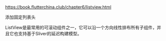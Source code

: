 https://book.flutterchina.club/chapter6/listview.html

添加固定列表头

ListView是最常用的可滚动组件之一，它可以沿一个方向线性排布所有子组件，并且它也支持基于Sliver的延迟构建模型。